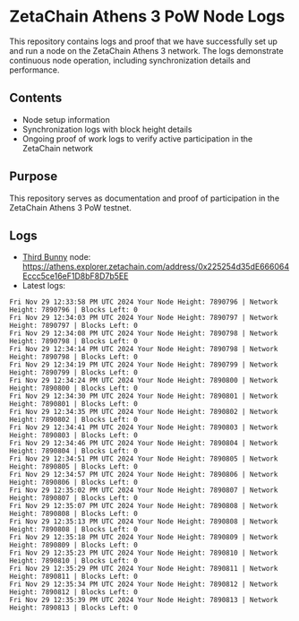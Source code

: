 # ZetaChain Athens 3 PoW Node Logs
This repository contains logs and proof that we have successfully set up and run a node on the ZetaChain Athens 3 network. The logs demonstrate continuous node operation, including synchronization details and performance.

## Contents
- Node setup information
- Synchronization logs with block height details
- Ongoing proof of work logs to verify active participation in the ZetaChain network

## Purpose
This repository serves as documentation and proof of participation in the ZetaChain Athens 3 PoW testnet.

## Logs

- [Third Bunny](https://thirdbunny.xyz/) node: https://athens.explorer.zetachain.com/address/0x225254d35dE666064Eccc5ce16eF1D8bF8D7b5EE
- Latest logs:
```
Fri Nov 29 12:33:58 PM UTC 2024 Your Node Height: 7890796 | Network Height: 7890796 | Blocks Left: 0
Fri Nov 29 12:34:03 PM UTC 2024 Your Node Height: 7890797 | Network Height: 7890797 | Blocks Left: 0
Fri Nov 29 12:34:08 PM UTC 2024 Your Node Height: 7890798 | Network Height: 7890798 | Blocks Left: 0
Fri Nov 29 12:34:14 PM UTC 2024 Your Node Height: 7890798 | Network Height: 7890798 | Blocks Left: 0
Fri Nov 29 12:34:19 PM UTC 2024 Your Node Height: 7890799 | Network Height: 7890799 | Blocks Left: 0
Fri Nov 29 12:34:24 PM UTC 2024 Your Node Height: 7890800 | Network Height: 7890800 | Blocks Left: 0
Fri Nov 29 12:34:30 PM UTC 2024 Your Node Height: 7890801 | Network Height: 7890801 | Blocks Left: 0
Fri Nov 29 12:34:35 PM UTC 2024 Your Node Height: 7890802 | Network Height: 7890802 | Blocks Left: 0
Fri Nov 29 12:34:41 PM UTC 2024 Your Node Height: 7890803 | Network Height: 7890803 | Blocks Left: 0
Fri Nov 29 12:34:46 PM UTC 2024 Your Node Height: 7890804 | Network Height: 7890804 | Blocks Left: 0
Fri Nov 29 12:34:51 PM UTC 2024 Your Node Height: 7890805 | Network Height: 7890805 | Blocks Left: 0
Fri Nov 29 12:34:57 PM UTC 2024 Your Node Height: 7890806 | Network Height: 7890806 | Blocks Left: 0
Fri Nov 29 12:35:02 PM UTC 2024 Your Node Height: 7890807 | Network Height: 7890807 | Blocks Left: 0
Fri Nov 29 12:35:07 PM UTC 2024 Your Node Height: 7890808 | Network Height: 7890808 | Blocks Left: 0
Fri Nov 29 12:35:13 PM UTC 2024 Your Node Height: 7890808 | Network Height: 7890808 | Blocks Left: 0
Fri Nov 29 12:35:18 PM UTC 2024 Your Node Height: 7890809 | Network Height: 7890809 | Blocks Left: 0
Fri Nov 29 12:35:23 PM UTC 2024 Your Node Height: 7890810 | Network Height: 7890810 | Blocks Left: 0
Fri Nov 29 12:35:29 PM UTC 2024 Your Node Height: 7890811 | Network Height: 7890811 | Blocks Left: 0
Fri Nov 29 12:35:34 PM UTC 2024 Your Node Height: 7890812 | Network Height: 7890812 | Blocks Left: 0
Fri Nov 29 12:35:39 PM UTC 2024 Your Node Height: 7890813 | Network Height: 7890813 | Blocks Left: 0
```
